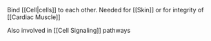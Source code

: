 Bind [[Cell|cells]] to each other. Needed for [[Skin]] or for integrity of [[Cardiac Muscle]]

Also involved in [[Cell Signaling]] pathways